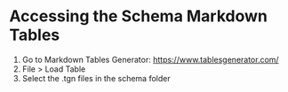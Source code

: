 # Accessing the Schema Markdown Tables
1. Go to Markdown Tables Generator: https://www.tablesgenerator.com/
2. File > Load Table
3. Select the .tgn files in the schema folder


